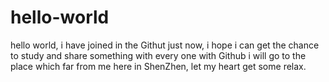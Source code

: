 # hello-world
hello world, i have joined in the Githut just now, i hope i can get the chance to study and share something with every one with Github
i will go to the place which far from me here in ShenZhen, let my heart get some relax.
